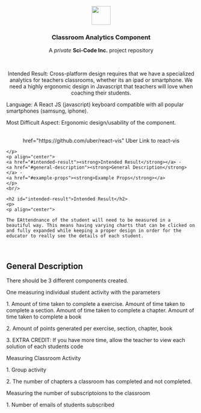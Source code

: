  
<p align="center">
    <a href="#"><img width="50" height="50" src="https://scicodeblobs.blob.core.windows.net/sci-code/sci-code-logo.png" /></a>
</p>
<h3 align="center">Classroom Analytics Component</h3>
<p align="center">
    A <em>private</em> <b>Sci-Code Inc.</b> project repository
</p>
<br/>

<p align="center">
    Intended Result: Cross-platform design requires that we have a specialized analytics for teachers classrooms, whether its an ipad or smartphone. We need a highly ergonomic design in Javascript that teachers will love when coaching their students.

<p>Language: A React JS (javascript) keyboard compatible with all popular smartphones (samsung, iphone).  </p>
<p> Most Difficult Aspect: Ergonomic design/usability of the component. </p>


<p align="center">
    <br/>
    <a> href="https://github.com/uber/react-vis"</a>
    Uber Link to react-vis
    </p>

    </p>
    <p align="center">
    <a href="#intended-result"><strong>Intended Result</strong></a> ·
    <a href="#general-description"><strong>General Description</strong></a> ·
    <a href="#example-props"><strong>Example Props</strong></a>
    </p>
    <br/>

    <h2 id="intended-result">Intended Result</h2>
    <p>
    <p align="center">

    The EAttendnance of the student will need to be measured in a beautiful way. This means having varying charts that can be clicked on and fully expanded while keeping a proper design in order for the educator to really see the details of each student.




</p>
</p>
 

<br/>

<h2 id="general-description">General Description</h2>
There should be 3 different components created.
<p> One measuring individual student activity with the parameters </p>
<p> 1. Amount of time taken to complete a exercise. Amount of time taken to complete a section. Amount of time taken to complete a chapter. Amount of time taken to complete a book </p>
<p> 2. Amount of points generated per exercise, section, chapter, book</p>
<p> 3. EXTRA CREDIT: If you have more time, allow the teacher to view each solution of each students code </p>

<p> Measuring Classroom Activity </p>
<p> 1. Group activity </p>
<p> 2. The number of chapters a classroom has completed and not completed. </p>

<p> Measuring the number of subscriptoions to the classroom </p>
<p> 1. Number of emails of students subscribed </p>


 
